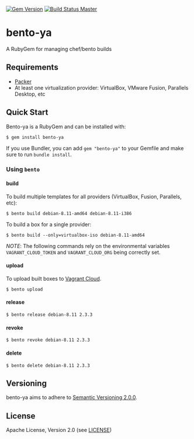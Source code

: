 [![Gem Version](https://badge.fury.io/rb/bento-ya.svg)](http://badge.fury.io/rb/bento-ya) [![Build Status Master](https://travis-ci.org/cheeseplus/bento-ya.svg?branch=master)](https://travis-ci.org/cheeseplus/bento-ya)

# bento-ya
A RubyGem for managing chef/bento builds

## Requirements

* [Packer](https://www.packer.io/)
* At least one virtualization provider: VirtualBox, VMware Fusion, Parallels Desktop, etc

## Quick Start

Bento-ya is a RubyGem and can be installed with:

```
$ gem install bento-ya
```

If you use Bundler, you can add `gem "bento-ya"` to your Gemfile and make
sure to run `bundle install`.

### Using `bento`

#### build

To build multiple templates for all providers (VirtualBox, Fusion, Parallels, etc):

    $ bento build debian-8.11-amd64 debian-8.11-i386

To build a box for a single provider:

    $ bento build --only=virtualbox-iso debian-8.11-amd64


*NOTE*: The following commands rely on the environmental variables
`VAGRANT_CLOUD_TOKEN` and `VAGRANT_CLOUD_ORG` being correctly set.

#### upload

To upload built boxes to [Vagrant Cloud][vagrantcloud].

    $ bento upload

#### release

    $ bento release debian-8.11 2.3.3

#### revoke

    $ bento revoke debian-8.11 2.3.3

#### delete

    $ bento delete debian-8.11 2.3.3

## Versioning

bento-ya aims to adhere to [Semantic Versioning 2.0.0][semver].

## License

Apache License, Version 2.0 (see [LICENSE][license])

[license]: https://github.com/cheeseplus/bento-ya/blob/master/LICENSE
[semver]:  http://semver.org/
[vagrantcloud]:   https://vagrantcloud.com/
